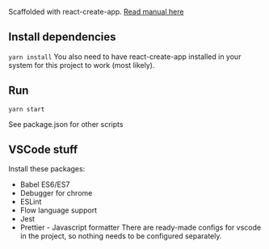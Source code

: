 Scaffolded with react-create-app.
[Read manual here](https://github.com/facebookincubator/create-react-app/blob/master/packages/react-scripts/template/README.md#syntax-highlighting-in-the-editor)

## Install dependencies
`yarn install`
You also need to have react-create-app installed in your system for this project to work (most likely). 

## Run
`yarn start`

See package.json for other scripts

## VSCode stuff
Install these packages:
- Babel ES6/ES7
- Debugger for chrome
- ESLint
- Flow language support
- Jest
- Prettier - Javascript formatter
There are ready-made configs for vscode in the project, so nothing needs to be configured separately. 